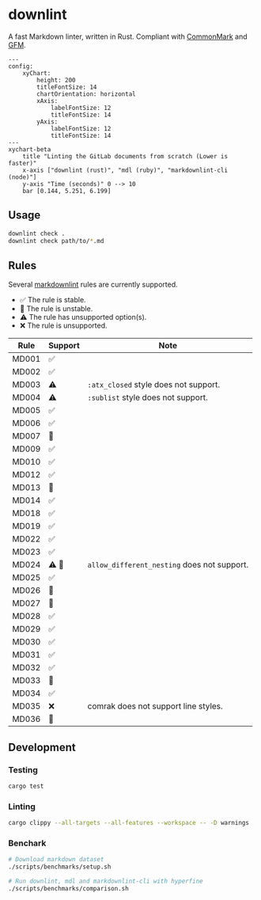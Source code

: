# downlint

A fast Markdown linter, written in Rust.
Compliant with [CommonMark](https://commonmark.org) and [GFM](https://github.github.com/gfm/).

```mermaid
---
config:
    xyChart:
        height: 200
        titleFontSize: 14
        chartOrientation: horizontal
        xAxis:
            labelFontSize: 12
            titleFontSize: 14
        yAxis:
            labelFontSize: 12
            titleFontSize: 14
---
xychart-beta
    title "Linting the GitLab documents from scratch (Lower is faster)"
    x-axis ["downlint (rust)", "mdl (ruby)", "markdownlint-cli (node)"]
    y-axis "Time (seconds)" 0 --> 10
    bar [0.144, 5.251, 6.199]
```

## Usage

```bash
downlint check .
downlint check path/to/*.md
```

## Rules

Several [markdownlint](https://github.com/markdownlint/markdownlint) rules are currently supported.

* :white_check_mark: The rule is stable.
* :hammer: The rule is unstable.
* :warning: The rule has unsupported option(s).
* :x: The rule is unsupported.

| Rule  | Support            | Note                                         |
|-------|--------------------|----------------------------------------------|
| MD001 | :white_check_mark: |                                              |
| MD002 | :white_check_mark: |                                              |
| MD003 | :warning:          | `:atx_closed` style does not support.        |
| MD004 | :warning:          | `:sublist` style does not support.           |
| MD005 | :white_check_mark: |                                              |
| MD006 | :white_check_mark: |                                              |
| MD007 | :hammer:           |                                              |
| MD009 | :white_check_mark: |                                              |
| MD010 | :white_check_mark: |                                              |
| MD012 | :white_check_mark: |                                              |
| MD013 | :hammer:           |                                              |
| MD014 | :white_check_mark: |                                              |
| MD018 | :white_check_mark: |                                              |
| MD019 | :white_check_mark: |                                              |
| MD022 | :white_check_mark: |                                              |
| MD023 | :white_check_mark: |                                              |
| MD024 | :warning: :hammer: | `allow_different_nesting` does not support.  |
| MD025 | :white_check_mark: |                                              |
| MD026 | :hammer:           |                                              |
| MD027 | :hammer:           |                                              |
| MD028 | :white_check_mark: |                                              |
| MD029 | :white_check_mark: |                                              |
| MD030 | :white_check_mark: |                                              |
| MD031 | :white_check_mark: |                                              |
| MD032 | :white_check_mark: |                                              |
| MD033 | :hammer:           |                                              |
| MD034 | :white_check_mark: |                                              |
| MD035 | :x:                | comrak does not support line styles.         |
| MD036 | :hammer:           |                                              |

## Development

### Testing

```bash
cargo test
```

### Linting

```bash
cargo clippy --all-targets --all-features --workspace -- -D warnings
```

### Benchark

```bash
# Download markdown dataset
./scripts/benchmarks/setup.sh

# Run downlint, mdl and markdownlint-cli with hyperfine
./scripts/benchmarks/comparison.sh
```
